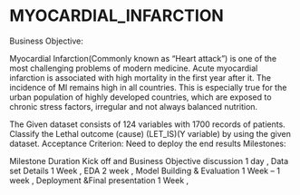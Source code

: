 # MYOCARDIAL_INFARCTION

Business Objective:

Myocardial Infarction(Commonly known as “Heart attack”)  is one of the most challenging problems of modern medicine. 
Acute myocardial infarction is associated with high mortality in the first year after it. The incidence of MI remains high in all countries. This is especially true for the urban population of highly developed countries, which are exposed to chronic stress factors, irregular and not always balanced nutrition.

The Given dataset consists of 124 variables with 1700 records of patients. Classify the Lethal outcome (cause) (LET_IS)(Y variable) by using the given dataset.
Acceptance Criterion: 
Need to deploy the end results 
Milestones:

Milestone	Duration 
Kick off and Business Objective discussion	1 day ,
Data set Details	1 Week ,
EDA	2 week , 
Model Building & Evaluation	1 Week – 1  week ,
Deployment &Final presentation	1 Week , 
